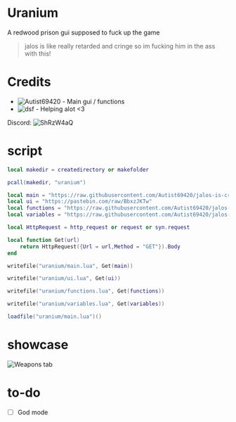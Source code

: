 # Uranium
A redwood prison gui supposed to fuck up the game
> jalos is like really retarded and cringe so im fucking him in the ass with this!

# Credits
- ![Autist69420](https://github.com/Autist69420) - Main gui / functions
- ![dsf](https://github.com/notdsf) - Helping alot <3

Discord: ![ShRzW4aQ](https://discord.gg/ShRzW4aQ)


# script
```lua
local makedir = createdirectory or makefolder

pcall(makedir, "uranium")

local main = "https://raw.githubusercontent.com/Autist69420/jalos-is-cringe/main/main.lua"
local ui = "https://pastebin.com/raw/BbxzJKTw"
local functions = "https://raw.githubusercontent.com/Autist69420/jalos-is-cringe/main/functions.lua"
local variables = "https://raw.githubusercontent.com/Autist69420/jalos-is-cringe/main/variables.lua"

local HttpRequest = http_request or request or syn.request

local function Get(url)
	return HttpRequest({Url = url,Method = "GET"}).Body
end

writefile("uranium/main.lua", Get(main))

writefile("uranium/ui.lua", Get(ui))

writefile("uranium/functions.lua", Get(functions))

writefile("uranium/variables.lua", Get(variables))

loadfile("uranium/main.lua")()
```
# showcase

![Weapons tab](https://i.imgur.com/552wC6P.gif)

# to-do
- [ ] God mode
